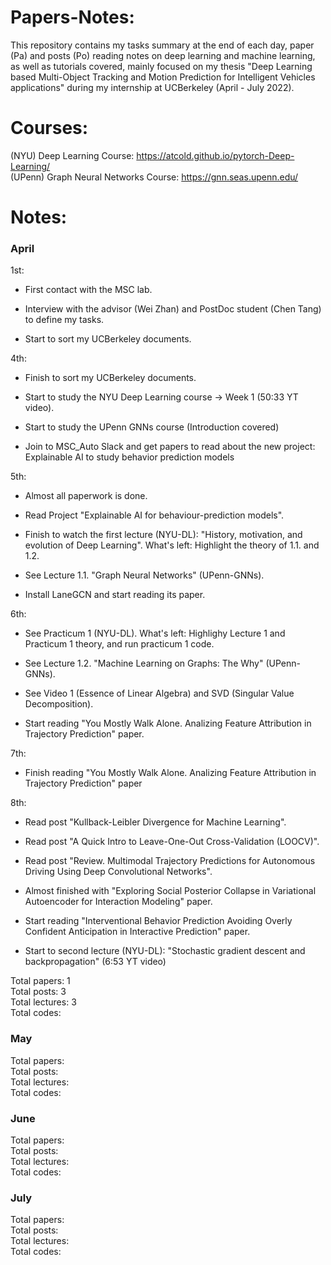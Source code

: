 # Papers-Notes:

This repository contains my tasks summary at the end of each day, paper (Pa) and posts (Po) reading notes on deep learning and machine learning, as well as tutorials covered, mainly focused on my thesis "Deep Learning based Multi-Object Tracking and Motion Prediction for Intelligent Vehicles applications" during my internship at UCBerkeley (April - July 2022).

# Courses:

(NYU) Deep Learning Course: https://atcold.github.io/pytorch-Deep-Learning/ \
(UPenn) Graph Neural Networks Course: https://gnn.seas.upenn.edu/

# Notes: 

### April 
1st: 
<ul>
<li><p> First contact with the MSC lab. 
<li><p> Interview with the advisor (Wei Zhan) and PostDoc student (Chen Tang) to define my tasks. 
<li><p> Start to sort my UCBerkeley documents.
</ul>
4th: 
<ul>
<li><p> Finish to sort my UCBerkeley documents.  
<li><p> Start to study the NYU Deep Learning course -> Week 1 (50:33 YT video).
<li><p> Start to study the UPenn GNNs course (Introduction covered)   
<li><p> Join to MSC_Auto Slack and get papers to read about the new project: Explainable AI to study behavior prediction models 
</ul>
5th: 
<ul>
<li><p> Almost all paperwork is done.
<li><p> Read Project "Explainable AI for behaviour-prediction models".
<li><p> Finish to watch the first lecture (NYU-DL): "History, motivation, and evolution of Deep Learning". What's left: Highlight the theory of 1.1. and 1.2.
<li><p> See Lecture 1.1. "Graph Neural Networks" (UPenn-GNNs).
<li><p> Install LaneGCN and start reading its paper.
</ul>
6th: 
<ul>
<li><p> See Practicum 1 (NYU-DL). What's left: Highlighy Lecture 1 and Practicum 1 theory, and run practicum 1 code.
<li><p> See Lecture 1.2. "Machine Learning on Graphs: The Why" (UPenn-GNNs).
<li><p> See Video 1 (Essence of Linear Algebra) and SVD (Singular Value Decomposition).
<li><p> Start reading "You Mostly Walk Alone. Analizing Feature Attribution in Trajectory Prediction" paper.
</ul>
7th: 
<ul>
<li><p> Finish reading "You Mostly Walk Alone. Analizing Feature Attribution in Trajectory Prediction" paper
</ul>
8th: 
<ul>
<li><p> Read post "Kullback-Leibler Divergence for Machine Learning".
<li><p> Read post "A Quick Intro to Leave-One-Out Cross-Validation (LOOCV)".
<li><p> Read post "Review. Multimodal Trajectory Predictions for Autonomous Driving Using Deep Convolutional Networks".
<li><p> Almost finished with "Exploring Social Posterior Collapse in Variational Autoencoder for Interaction Modeling" paper.
<li><p> Start reading "Interventional Behavior Prediction Avoiding Overly Confident Anticipation in Interactive Prediction" paper.
<li><p> Start to second lecture (NYU-DL): "Stochastic gradient descent and backpropagation" (6:53 YT video)
</ul>
  
Total papers: 1 \
Total posts: 3 \
Total lectures: 3 \
Total codes:

### May 
Total papers: \
Total posts: \
Total lectures: \
Total codes:

### June 
Total papers: \
Total posts: \
Total lectures: \
Total codes:

### July 
Total papers: \
Total posts: \
Total lectures: \
Total codes:
